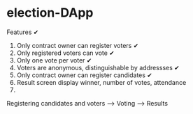 # election-DApp

Features ✔

1. Only contract owner can register voters ✔
2. Only registered voters can vote ✔
3. Only one vote per voter ✔
4. Voters are anonymous, distinguishable by addressses ✔
5. Only contract owner can register candidates ✔
6. Result screen display winner, number of votes, attendance
7.

Registering candidates and voters --> Voting --> Results
